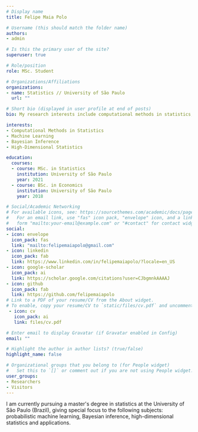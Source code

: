 ```yaml
---
# Display name
title: Felipe Maia Polo

# Username (this should match the folder name)
authors:
- admin

# Is this the primary user of the site?
superuser: true

# Role/position
role: MSc. Student  

# Organizations/Affiliations
organizations:
- name: Statistics // University of São Paulo
  url: ""

# Short bio (displayed in user profile at end of posts)
bio: My research interests include computational methods in statistics, machine learning, and Bayesian Inference.

interests:
- Computational Methods in Statistics
- Machine Learning
- Bayesian Inference
- High-Dimensional Statistics

education:
  courses:
  - course: MSc. in Statistics
    institution: University of São Paulo
    year: 2021
  - course: BSc. in Economics
    institution: University of São Paulo
    year: 2018

# Social/Academic Networking
# For available icons, see: https://sourcethemes.com/academic/docs/page-builder/#icons
#   For an email link, use "fas" icon pack, "envelope" icon, and a link in the
#   form "mailto:your-email@example.com" or "#contact" for contact widget.
social:
- icon: envelope
  icon_pack: fas
  link: "mailto:felipemaiapolo@gmail.com"
- icon: linkedin
  icon_pack: fab
  link: https://www.linkedin.com/in/felipemaiapolo/?locale=en_US
- icon: google-scholar
  icon_pack: ai
  link: https://scholar.google.com/citations?user=CJbgmnkAAAAJ
- icon: github
  icon_pack: fab
  link: https://github.com/felipemaiapolo
# Link to a PDF of your resume/CV from the About widget.
# To enable, copy your resume/CV to `static/files/cv.pdf` and uncomment the lines below.
 - icon: cv
   icon_pack: ai
   link: files/cv.pdf

# Enter email to display Gravatar (if Gravatar enabled in Config)
email: ""

# Highlight the author in author lists? (true/false)
highlight_name: false

# Organizational groups that you belong to (for People widget)
#   Set this to `[]` or comment out if you are not using People widget.
user_groups:
- Researchers
- Visitors
---
```


I am currently pursuing a master's degree in statistics at the University of São Paulo (Brazil), giving special focus to the following subjects: probabilistic machine learning, Bayesian inference, high-dimensional statistics and applications. 
